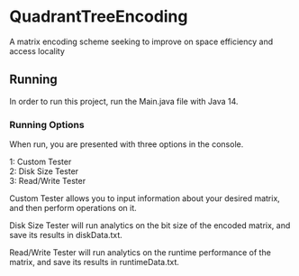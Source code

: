 # QuadrantTreeEncoding
 A matrix encoding scheme seeking to improve on space efficiency and access locality

## Running

In order to run this project, run the Main.java file with Java 14.

### Running Options

When run, you are presented with three options in the console.

1: Custom Tester  
2: Disk Size Tester  
3: Read/Write Tester  

Custom Tester allows you to input information about your desired matrix, and then perform operations on it.

Disk Size Tester will run analytics on the bit size of the encoded matrix, and save its results in diskData.txt.

Read/Write Tester will run analytics on the runtime performance of the matrix, and save its results in runtimeData.txt.
